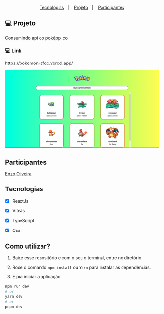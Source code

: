 <p align="center">
  <a href="#-tecnologias">Tecnologias</a>&nbsp;&nbsp;&nbsp;|&nbsp;&nbsp;&nbsp;
  <a href="#-projeto">Projeto</a>&nbsp;&nbsp;&nbsp;|&nbsp;&nbsp;&nbsp;
  <a href="#memo-licença">Participantes</a>
</p>




## 💻 Projeto

Consumindo api do poképpi.co
### 💻 Link

https://pokemon-zfcc.vercel.app/


![preview img](/src/assets/imagemDoProjeto.png)


## Participantes


[Enzo Oliveira](https://www.linkedin.com/in/enzo-oliveira-a18344229/)


## Tecnologias
- [x] ReactJs
- [x] ViteJs
- [x] TypeScript
- [x] Css


## Como utilizar?

1. Baixe esse repositório e com o seu o terminal, entre no diretório

2. Rode o comando `npm install` ou `Yarn` para instalar as dependências.

3. E pra iniciar a aplicação.

```bash
npm run dev
# or
yarn dev
# or
pnpm dev
```



